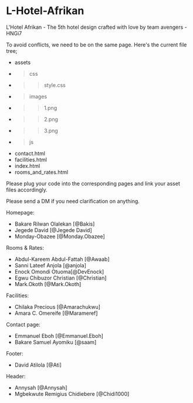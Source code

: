 # L-Hotel-Afrikan
L'Hotel Afrikan - The 5th hotel design crafted with love by team avengers - HNGi7


To avoid conflicts, we need to be on the same page.
Here's the current file tree;

* assets
* > css
* >>style.css
* > images
* >>1.png
* >>2.png
* >>3.png
* > js
* contact.html
* facilities.html
* index.html
* rooms_and_rates.html


Please plug your code into the corresponding pages and link your asset files accordingly.

Please send a DM if you need clarification on anything.



Homepage:
* Bakare Rilwan Olalekan [@Bakis]
* Jegede David [@Jegede David]
* Monday-Obazee [@Monday.Obazee]


Rooms & Rates:
* Abdul-Kareem Abdul-Fattah [@Awaab]
* Sanni Lateef Anjola [@anjola]
* Enock Omondi Otuoma[@DevEnock]
* Egwu Chibuzor Christian [@Christian]
* Mark.Okoth [@Mark.Okoth]


Facilities:
* Chilaka Precious [@Amarachukwu]
* Amara C. Omereife [@Marameref]


Contact page:
* Emmanuel Eboh [@Emmanuel.Eboh]
* Bakare Samuel Ayomiku [@saam]


Footer:
* David Atilola [@Ati]


Header:
* Annysah [@Annysah]
* Mgbekwute Remigius Chidiebere [@Chidi1000]
